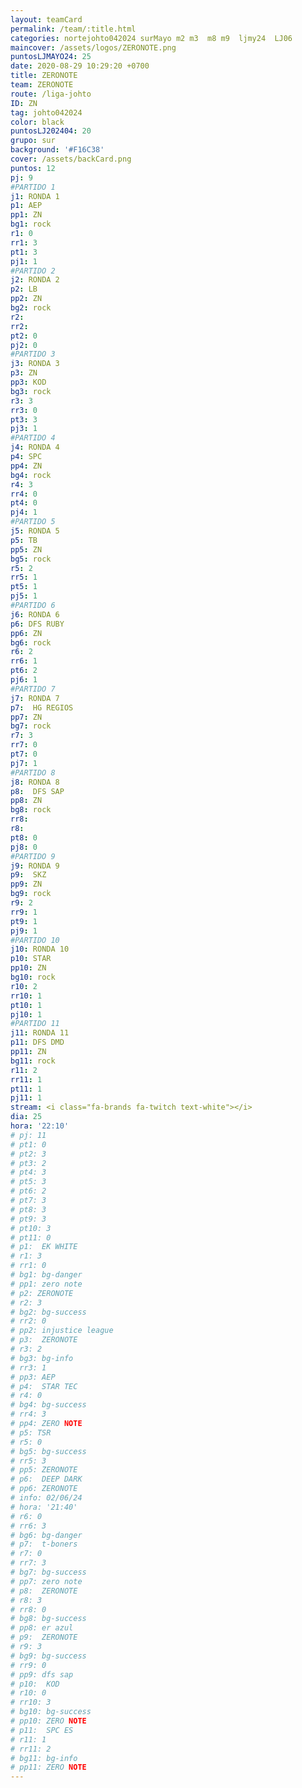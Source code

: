 ```yaml
---
layout: teamCard
permalink: /team/:title.html
categories: nortejohto042024 surMayo m2 m3  m8 m9  ljmy24  LJ06
maincover: /assets/logos/ZERONOTE.png
puntosLJMAYO24: 25
date: 2020-08-29 10:29:20 +0700
title: ZERONOTE
team: ZERONOTE
route: /liga-johto
ID: ZN
tag: johto042024
color: black
puntosLJ202404: 20
grupo: sur
background: '#F16C38'
cover: /assets/backCard.png
puntos: 12
pj: 9
#PARTIDO 1
j1: RONDA 1
p1: AEP
pp1: ZN
bg1: rock
r1: 0
rr1: 3
pt1: 3
pj1: 1
#PARTIDO 2
j2: RONDA 2
p2: LB
pp2: ZN
bg2: rock
r2: 
rr2:
pt2: 0
pj2: 0 
#PARTIDO 3
j3: RONDA 3
p3: ZN
pp3: KOD
bg3: rock
r3: 3
rr3: 0
pt3: 3
pj3: 1
#PARTIDO 4
j4: RONDA 4
p4: SPC
pp4: ZN
bg4: rock
r4: 3
rr4: 0
pt4: 0
pj4: 1
#PARTIDO 5
j5: RONDA 5
p5: TB
pp5: ZN
bg5: rock
r5: 2
rr5: 1
pt5: 1
pj5: 1 
#PARTIDO 6
j6: RONDA 6
p6: DFS RUBY
pp6: ZN
bg6: rock
r6: 2
rr6: 1
pt6: 2
pj6: 1
#PARTIDO 7
j7: RONDA 7
p7:  HG REGIOS
pp7: ZN
bg7: rock
r7: 3
rr7: 0
pt7: 0
pj7: 1 
#PARTIDO 8
j8: RONDA 8
p8:  DFS SAP
pp8: ZN
bg8: rock
rr8: 
r8: 
pt8: 0
pj8: 0 
#PARTIDO 9
j9: RONDA 9
p9:  SKZ
pp9: ZN
bg9: rock
r9: 2
rr9: 1
pt9: 1
pj9: 1
#PARTIDO 10
j10: RONDA 10
p10: STAR
pp10: ZN
bg10: rock
r10: 2
rr10: 1
pt10: 1
pj10: 1
#PARTIDO 11
j11: RONDA 11
p11: DFS DMD
pp11: ZN
bg11: rock
r11: 2
rr11: 1
pt11: 1
pj11: 1
stream: <i class="fa-brands fa-twitch text-white"></i>
dia: 25
hora: '22:10'
# pj: 11
# pt1: 0
# pt2: 3
# pt3: 2
# pt4: 3
# pt5: 3
# pt6: 2
# pt7: 3
# pt8: 3
# pt9: 3
# pt10: 3
# pt11: 0
# p1:  EK WHITE
# r1: 3
# rr1: 0 
# bg1: bg-danger
# pp1: zero note
# p2: ZERONOTE
# r2: 3
# bg2: bg-success
# rr2: 0
# pp2: injustice league
# p3:  ZERONOTE
# r3: 2
# bg3: bg-info
# rr3: 1
# pp3: AEP
# p4:  STAR TEC
# r4: 0
# bg4: bg-success
# rr4: 3
# pp4: ZERO NOTE
# p5: TSR
# r5: 0
# bg5: bg-success
# rr5: 3
# pp5: ZERONOTE
# p6:  DEEP DARK
# pp6: ZERONOTE
# info: 02/06/24
# hora: '21:40'
# r6: 0
# rr6: 3
# bg6: bg-danger
# p7:  t-boners
# r7: 0
# rr7: 3
# bg7: bg-success
# pp7: zero note
# p8:  ZERONOTE
# r8: 3
# rr8: 0
# bg8: bg-success
# pp8: er azul
# p9:  ZERONOTE
# r9: 3
# bg9: bg-success
# rr9: 0
# pp9: dfs sap
# p10:  KOD
# r10: 0
# rr10: 3
# bg10: bg-success
# pp10: ZERO NOTE
# p11:  SPC ES
# r11: 1
# rr11: 2
# bg11: bg-info
# pp11: ZERO NOTE
---
```



